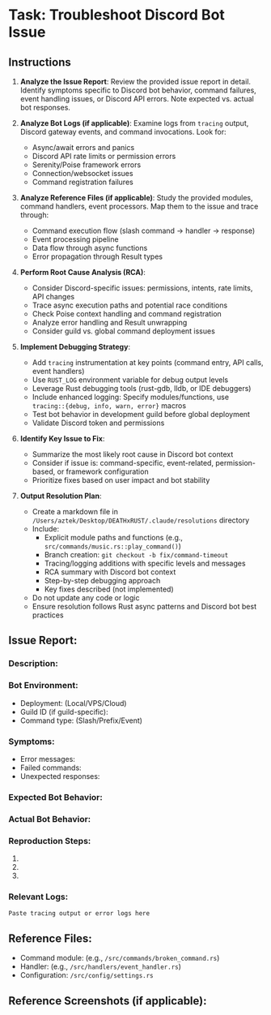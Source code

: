 # Task: Troubleshoot Discord Bot Issue

## Instructions

1. **Analyze the Issue Report**: Review the provided issue report in detail. Identify symptoms specific to Discord bot behavior, command failures, event handling issues, or Discord API errors. Note expected vs. actual bot responses.

2. **Analyze Bot Logs (if applicable)**: Examine logs from `tracing` output, Discord gateway events, and command invocations. Look for:
   - Async/await errors and panics
   - Discord API rate limits or permission errors
   - Serenity/Poise framework errors
   - Connection/websocket issues
   - Command registration failures

3. **Analyze Reference Files (if applicable)**: Study the provided modules, command handlers, event processors. Map them to the issue and trace through:
   - Command execution flow (slash command → handler → response)
   - Event processing pipeline
   - Data flow through async functions
   - Error propagation through Result types

4. **Perform Root Cause Analysis (RCA)**: 
   - Consider Discord-specific issues: permissions, intents, rate limits, API changes
   - Trace async execution paths and potential race conditions
   - Check Poise context handling and command registration
   - Analyze error handling and Result unwrapping
   - Consider guild vs. global command deployment issues

5. **Implement Debugging Strategy**:
   - Add `tracing` instrumentation at key points (command entry, API calls, event handlers)
   - Use `RUST_LOG` environment variable for debug output levels
   - Leverage Rust debugging tools (rust-gdb, lldb, or IDE debuggers)
   - Include enhanced logging: Specify modules/functions, use `tracing::{debug, info, warn, error}` macros
   - Test bot behavior in development guild before global deployment
   - Validate Discord token and permissions

6. **Identify Key Issue to Fix**:
   - Summarize the most likely root cause in Discord bot context
   - Consider if issue is: command-specific, event-related, permission-based, or framework configuration
   - Prioritize fixes based on user impact and bot stability

7. **Output Resolution Plan**:
   - Create a markdown file in `/Users/aztek/Desktop/DEATHxRUST/.claude/resolutions` directory
   - Include: 
     - Explicit module paths and functions (e.g., `src/commands/music.rs::play_command()`)
     - Branch creation: `git checkout -b fix/command-timeout`
     - Tracing/logging additions with specific levels and messages
     - RCA summary with Discord bot context
     - Step-by-step debugging approach
     - Key fixes described (not implemented)
   - Do not update any code or logic
   - Ensure resolution follows Rust async patterns and Discord bot best practices

## Issue Report:

### Description:


### Bot Environment:
- Deployment: (Local/VPS/Cloud)
- Guild ID (if guild-specific):
- Command type: (Slash/Prefix/Event)

### Symptoms:
- Error messages:
- Failed commands:
- Unexpected responses:

### Expected Bot Behavior:


### Actual Bot Behavior:


### Reproduction Steps:
1. 
2. 
3. 

### Relevant Logs:
```
Paste tracing output or error logs here
```

## Reference Files:
- Command module: (e.g., `/src/commands/broken_command.rs`)
- Handler: (e.g., `/src/handlers/event_handler.rs`)
- Configuration: `/src/config/settings.rs`

## Reference Screenshots (if applicable):







